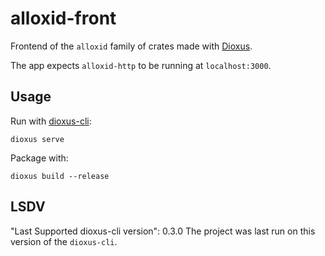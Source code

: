 # alloxid-front
Frontend of the `alloxid` family of crates made with [Dioxus](https://github.com/dioxuslabs/dioxus).

The app expects `alloxid-http` to be running at `localhost:3000`.

## Usage
Run with [dioxus-cli](https://crates.io/crates/dioxus-cli):
```
dioxus serve
```

Package with:
```
dioxus build --release
```

## LSDV
"Last Supported dioxus-cli version": 0.3.0
The project was last run on this version of the `dioxus-cli`.
